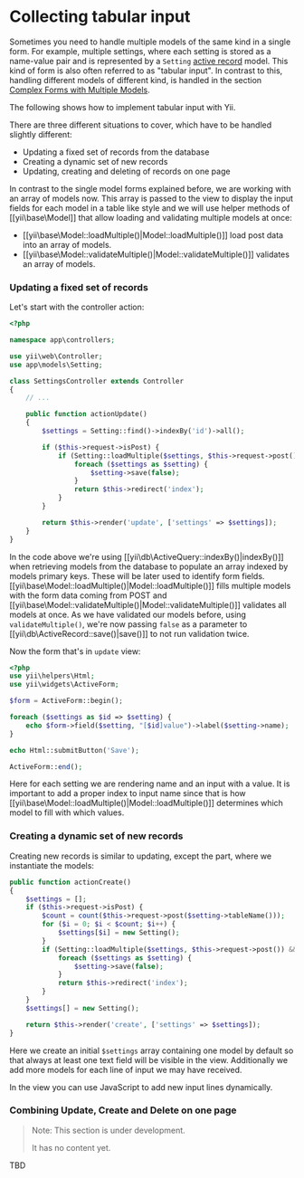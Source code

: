 Collecting tabular input
========================

Sometimes you need to handle multiple models of the same kind in a single form. For example, multiple settings, where
each setting is stored as a name-value pair and is represented by a `Setting` [active record](db-active-record.md) model.
This kind of form is also often referred to as "tabular input".
In contrast to this, handling different models of different kind, is handled in the section
[Complex Forms with Multiple Models](input-multiple-models.md).

The following shows how to implement tabular input with Yii.

There are three different situations to cover, which have to be handled slightly different:
- Updating a fixed set of records from the database
- Creating a dynamic set of new records
- Updating, creating and deleting of records on one page

In contrast to the single model forms explained before, we are working with an array of models now.
This array is passed to the view to display the input fields for each model in a table like style and we
will use helper methods of [[yii\base\Model]] that allow loading and validating multiple models at once:

- [[yii\base\Model::loadMultiple()|Model::loadMultiple()]] load post data into an array of models.
- [[yii\base\Model::validateMultiple()|Model::validateMultiple()]] validates an array of models.

### Updating a fixed set of records

Let's start with the controller action:

```php
<?php

namespace app\controllers;

use yii\web\Controller;
use app\models\Setting;

class SettingsController extends Controller
{
    // ...

    public function actionUpdate()
    {
        $settings = Setting::find()->indexBy('id')->all();

        if ($this->request->isPost) {
            if (Setting::loadMultiple($settings, $this->request->post()) && Setting::validateMultiple($settings)) {
                foreach ($settings as $setting) {
                    $setting->save(false);
                }
                return $this->redirect('index');
            }
        }

        return $this->render('update', ['settings' => $settings]);
    }
}
```

In the code above we're using [[yii\db\ActiveQuery::indexBy()|indexBy()]] when retrieving models from the database to populate an array indexed by models primary keys.
These will be later used to identify form fields. [[yii\base\Model::loadMultiple()|Model::loadMultiple()]] fills multiple
models with the form data coming from POST
and [[yii\base\Model::validateMultiple()|Model::validateMultiple()]] validates all models at once.
As we have validated our models before, using `validateMultiple()`, we're now passing `false` as
a parameter to [[yii\db\ActiveRecord::save()|save()]] to not run validation twice.

Now the form that's in `update` view:

```php
<?php
use yii\helpers\Html;
use yii\widgets\ActiveForm;

$form = ActiveForm::begin();

foreach ($settings as $id => $setting) {
    echo $form->field($setting, "[$id]value")->label($setting->name);
}

echo Html::submitButton('Save');

ActiveForm::end();
```

Here for each setting we are rendering name and an input with a value. It is important to add a proper index
to input name since that is how [[yii\base\Model::loadMultiple()|Model::loadMultiple()]] determines which model to fill with which values.

### Creating a dynamic set of new records

Creating new records is similar to updating, except the part, where we instantiate the models:

```php
public function actionCreate()
{
    $settings = [];
    if ($this->request->isPost) {
        $count = count($this->request->post($setting->tableName()));
        for ($i = 0; $i < $count; $i++) {
            $settings[$i] = new Setting();
        }
        if (Setting::loadMultiple($settings, $this->request->post()) && Setting::validateMultiple($settings)) {
            foreach ($settings as $setting) {
                $setting->save(false);
            }
            return $this->redirect('index');
        }
    }
    $settings[] = new Setting();

    return $this->render('create', ['settings' => $settings]);
}
```

Here we create an initial `$settings` array containing one model by default so that always at least one text field will be
visible in the view. Additionally we add more models for each line of input we may have received.

In the view you can use JavaScript to add new input lines dynamically.

### Combining Update, Create and Delete on one page

> Note: This section is under development.
>
> It has no content yet.

TBD
